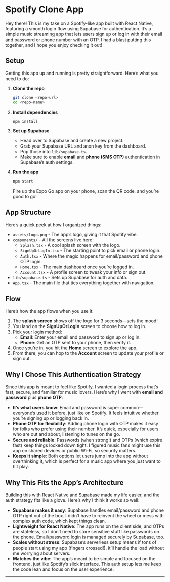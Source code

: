 
# Spotify Clone App

Hey there! This is my take on a Spotify-like app built with React Native, featuring a smooth login flow using Supabase for authentication. It’s a simple music streaming app that lets users sign up or log in with their email and password or phone number with an OTP. I had a blast putting this together, and I hope you enjoy checking it out!

## Setup

Getting this app up and running is pretty straightforward. Here’s what you need to do:

1. **Clone the repo**
    
    ```bash
    git clone <repo-url>
    cd <repo-name>
    
    ```
    
2. **Install dependencies**
    
    ```bash
    npm install
    
    ```
    
3. **Set up Supabase**
    - Head over to Supabase and create a new project.
    - Grab your Supabase URL and anon key from the dashboard.
    - Pop those into `lib/supabase.ts`.
    - Make sure to enable **email** and **phone (SMS OTP)** authentication in Supabase’s auth settings.
4. **Run the app**
    
    ```bash
    npm start
    
    ```
    
    Fire up the Expo Go app on your phone, scan the QR code, and you’re good to go!
    

## App Structure

Here’s a quick peek at how I organized things:

- `assets/logo.png` - The app’s logo, giving it that Spotify vibe.
- `components/` - All the screens live here:
    - `Splash.tsx` - A cool splash screen with the logo.
    - `SignUpOrLogIn.tsx` - The starting point to pick email or phone login.
    - `Auth.tsx` - Where the magic happens for email/password and phone OTP login.
    - `Home.tsx` - The main dashboard once you’re logged in.
    - `Account.tsx` - A profile screen to tweak your info or sign out.
- `lib/supabase.ts` - Sets up Supabase for auth and data.
- `App.tsx` - The main file that ties everything together with navigation.

## Flow

Here’s how the app flows when you use it:

1. The **splash screen** shows off the logo for 3 seconds—sets the mood!
2. You land on the **SignUpOrLogIn** screen to choose how to log in.
3. Pick your login method:
    - **Email**: Enter your email and password to sign up or log in.
    - **Phone**: Get an OTP sent to your phone, then verify it.
4. Once you’re in, you hit the **Home** screen to explore the app.
5. From there, you can hop to the **Account** screen to update your profile or sign out.

## Why I Chose This Authentication Strategy

Since this app is meant to feel like Spotify, I wanted a login process that’s fast, secure, and familiar for music lovers. Here’s why I went with **email and password** plus **phone OTP**:

- **It’s what users know**: Email and password is super common—everyone’s used it before, just like on Spotify. It feels intuitive whether you’re signing up or logging back in.
- **Phone OTP for flexibility**: Adding phone login with OTP makes it easy for folks who prefer using their number. It’s quick, especially for users who are out and about, listening to tunes on the go.
- **Secure and reliable**: Passwords (when strong!) and OTPs (which expire fast) keep things locked down tight. I figured music fans might use this app on shared devices or public Wi-Fi, so security matters.
- **Keeps it simple**: Both options let users jump into the app without overthinking it, which is perfect for a music app where you just want to hit play.

## Why This Fits the App’s Architecture

Building this with React Native and Supabase made my life easier, and the auth strategy fits like a glove. Here’s why I think it works so well:

- **Supabase makes it easy**: Supabase handles email/password and phone OTP right out of the box. I didn’t have to reinvent the wheel or mess with complex auth code, which kept things clean.
- **Lightweight for React Native**: The app runs on the client side, and OTPs are stateless, so I don’t need to store sensitive stuff like passwords on the phone. Email/password login is managed securely by Supabase, too.
- **Scales without stress**: Supabase’s serverless setup means if tons of people start using my app (fingers crossed!), it’ll handle the load without me worrying about servers.
- **Matches the vibe**: The app’s meant to be simple and focused on the frontend, just like Spotify’s slick interface. This auth setup lets me keep the code lean and focus on the user experience.

---